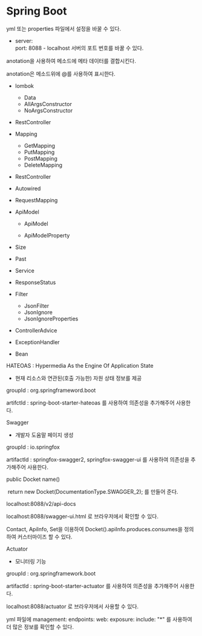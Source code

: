 <h1>Spring Boot</h1>

yml 또는 properties 파일에서 설정을 바꿀 수 있다.

- server: <br>	port: 8088 - localhost 서버의 포트 번호를 바꿀 수 있다.

anotation을 사용하여 메소드에 메타 데이터를 결합시킨다.

anotation은 메소드위에 @를 사용하여 표시한다.

- lombok
  - Data
  - AllArgsConstructor
  - NoArgsConstructor
  
- RestController

- Mapping
  - GetMapping
  - PutMapping
  - PostMapping
  - DeleteMapping
  
- RestController

- Autowired

- RequestMapping

- ApiModel

  - ApiModel

  - ApiModelProperty

- Size

- Past

- Service

- ResponseStatus

- Filter

  - JsonFilter
  - JsonIgnore
  - JsonIgnoreProperties

- ControllerAdvice

- ExceptionHandler

- Bean



HATEOAS : Hypermedia As the Engine Of Application State

- 현재 리소스와 연관된(호출 가능한) 자원 상태 정보를 제공

groupId : org.springframeword.boot

artifctId : spring-boot-starter-hateoas 를 사용하여 의존성을 추가해주어 사용한다.



Swagger

- 개발자 도움말 페이지 생성

groupId : io.springfox

artifactId : springfox-swagger2, springfox-swagger-ui 를 사용하여 의존성을 추가해주어 사용한다.

public Docket name() 

​	return new Docket(DocumentationType.SWAGGER_2); 를 만들어 준다.

localhost:8088/v2/api-docs

localhost:8088/swagger-ui.html 로 브라우저에서 확인할 수 있다.

Contact, ApiInfo, Set을 이용하여 Docket().apiInfo.produces.consumes을 정의하여 커스터마이즈 할 수 있다.



Actuator

- 모니터링 기능

groupId : org.springframework.boot

artifactId : spring-boot-starter-actuator 를 사용하여 의존성을 추가해주어 사용한다.

localhost:8088/actuator 로 브라우저에서 사용할 수 있다.

yml 파일에 management: endpoints: web: exposure: include: "*" 를 사용하여 더 많은 정보를 확인할 수 있다.